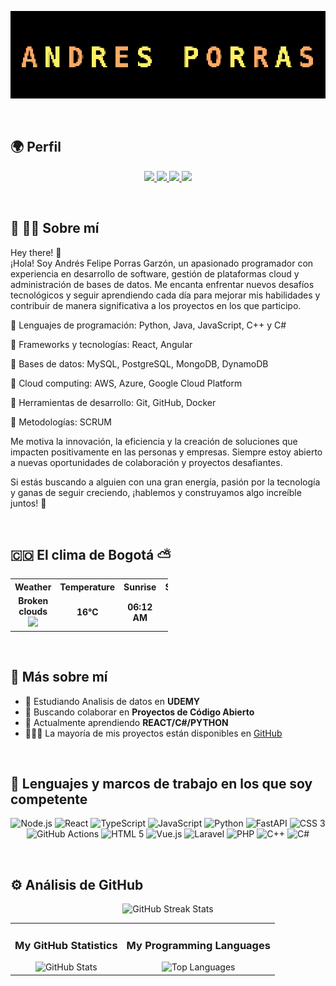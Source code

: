 <p align="center">
  <img src="./src/andres_porras_pixelated.gif" alt="Mi GIF animado" width="1200">
</p>

<br>

## 🌍 Perfil

<p align="center">
  <a href="https://github.com/calavera202007">
    <img src="https://img.shields.io/badge/GitHub-7cebf5?style=for-the-badge&logo=github&logoColor=black">
  </a>
  <a href="https://www.linkedin.com/in/andres-felipe-porras-garzon-6127b1233">
    <img src="https://img.shields.io/badge/LinkedIn-7cebf5?style=for-the-badge&logo=linkedin&logoColor=black">
  </a>
  <a href="mailto:felipe201585@hotmail.com">
    <img src="https://img.shields.io/badge/Send%20Mail-7cebf5?style=for-the-badge&logo=gmail&logoColor=black">
  </a>
  <a href="https://wa.me/573107701381" target="_blank"> 
    <img src="https://img.shields.io/badge/WhatsApp-7cebf5?style=for-the-badge&logo=whatsapp&logoColor=white"> 
  </a>
</p>

<br>


## 🤔 👨‍💻 Sobre mí

Hey there! 👋<br/>
¡Hola! Soy Andrés Felipe Porras Garzón, un apasionado programador con experiencia en desarrollo de software, gestión de plataformas cloud y administración de bases de datos. Me encanta enfrentar nuevos desafíos tecnológicos y seguir aprendiendo cada día para mejorar mis habilidades y contribuir de manera significativa a los proyectos en los que participo.


🔹 Lenguajes de programación: Python, Java, JavaScript, C++ y C#

🔹 Frameworks y tecnologías: React, Angular

🔹 Bases de datos: MySQL, PostgreSQL, MongoDB, DynamoDB

🔹 Cloud computing: AWS, Azure, Google Cloud Platform

🔹 Herramientas de desarrollo: Git, GitHub, Docker

🔹 Metodologías: SCRUM


Me motiva la innovación, la eficiencia y la creación de soluciones que impacten positivamente en las personas y empresas. Siempre estoy abierto a nuevas oportunidades de colaboración y proyectos desafiantes.

Si estás buscando a alguien con una gran energía, pasión por la tecnología y ganas de seguir creciendo, ¡hablemos y construyamos algo increíble juntos! 🚀<br/>


<br>


## 🇨🇴 El clima de Bogotá ⛅

<table align="center" style="width:50%">
    <tr align="center">
        <th>Weather</th>
        <th>Temperature</th>
        <th>Sunrise</th>
        <th>Sunset</th>
        <th>Humidity</th>
    </tr>
    <tr align="center">
        <td><b>Broken clouds</b> <img width="15" src="http://openweathermap.org/img/w/04n.png"></td>
        <td><b>16°C</b></td>
        <td><b>06:12 AM</b></td>
        <td><b>06:08 PM</b></td>
        <td><b>82%</b></td>
    </tr>
</table>


<br>


## 🧐 Más sobre mí

- 🔭 Estudiando Analisis de datos en **UDEMY**
- 🤝 Buscando colaborar en **Proyectos de Código Abierto**
- 🌱 Actualmente aprendiendo **REACT/C#/PYTHON**
- 👨🏻‍💻 La mayoría de mis proyectos están disponibles en [GitHub](https://github.com/calavera202007?tab=repositories)


<br>


## 🚀 Lenguajes y marcos de trabajo en los que soy competente

<p align="center"> 
  <img src="https://img.shields.io/badge/Node.js-339933?logo=node.js&logoColor=white&style=for-the-badge" height="42" alt="Node.js"> 
  <img src="https://img.shields.io/badge/React-61DAFB?logo=react&logoColor=white&style=for-the-badge" height="42" alt="React"> 
  <img src="https://img.shields.io/badge/TypeScript-007ACC?logo=typescript&logoColor=white&style=for-the-badge" height="42" alt="TypeScript"> 
  <img src="https://img.shields.io/badge/JavaScript-F7DF1E?logo=javascript&logoColor=black&style=for-the-badge" height="42" alt="JavaScript"> 
  <img src="https://img.shields.io/badge/Python-3776AB?logo=python&logoColor=white&style=for-the-badge" height="42" alt="Python"> 
  <img src="https://img.shields.io/badge/FastAPI-009688?logo=fastapi&logoColor=white&style=for-the-badge" height="42" alt="FastAPI"> 
  <img src="https://img.shields.io/badge/CSS3-1572B6?logo=css3&logoColor=white&style=for-the-badge" height="42" alt="CSS 3"> 
  <img src="https://img.shields.io/badge/GitHub_Actions-2088FF?logo=githubactions&logoColor=white&style=for-the-badge" height="42" alt="GitHub Actions"> 
  <img src="https://img.shields.io/badge/HTML5-E34F26?logo=html5&logoColor=white&style=for-the-badge" height="42" alt="HTML 5"> 
  <img src="https://img.shields.io/badge/Vue.js-4FC08D?logo=vue.js&logoColor=white&style=for-the-badge" height="42" alt="Vue.js"> 
  <img src="https://img.shields.io/badge/Laravel-FF2D20?logo=laravel&logoColor=white&style=for-the-badge" height="42" alt="Laravel"> 
  <img src="https://img.shields.io/badge/PHP-777BB4?logo=php&logoColor=white&style=for-the-badge" height="42" alt="PHP"> 
  <img src="https://img.shields.io/badge/C++-00599C?logo=c%2B%2B&logoColor=white&style=for-the-badge" height="42" alt="C++"> 
  <img src="https://img.shields.io/badge/C%23-239120?logo=c-sharp&logoColor=white&style=for-the-badge" height="42" alt="C#"> 
</p>

<br>


## ⚙️ Análisis de GitHub


<p align="center">
  <img src="https://github-readme-streak-stats.herokuapp.com/?user=calavera202007&theme=tokyonight" alt="GitHub Streak Stats"/>
</p>

<div style="text-align: center;">
  <table style="margin: 0 auto;">
    <tr>
      <td>
        <h3>My GitHub Statistics</h3>
        <img src="https://github-readme-stats.vercel.app/api?username=calavera202007&show_icons=true&hide_title=true" alt="GitHub Stats">
      </td>
      <td>
        <h3>My Programming Languages</h3>
        <img src="https://github-readme-stats.vercel.app/api/top-langs/?username=calavera202007&layout=compact" alt="Top Languages">
      </td>
    </tr>
  </table>
</div>
